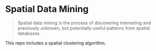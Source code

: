 # Spatial Data Mining

>Spatial data mining is the process of discovering interesting and previously unknown, but potentially useful patterns from spatial databases.

This repo includes a spatial clustering algorithm.